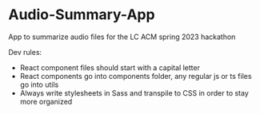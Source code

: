 # Audio-Summary-App
App to summarize audio files for the LC ACM spring 2023 hackathon

Dev rules:
- React component files should start with a capital letter
- React components go into components folder, any regular js or ts files go into utils
- Always write stylesheets in Sass and transpile to CSS in order to stay more organized
